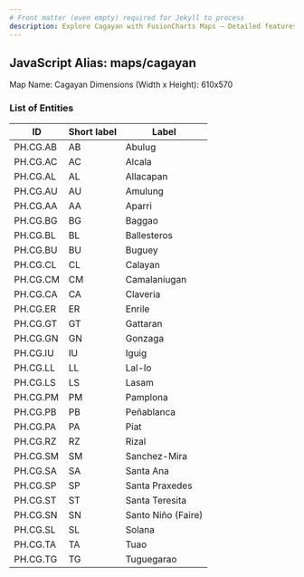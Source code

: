 ```yaml
---
# Front matter (even empty) required for Jekyll to process
description: Explore Cagayan with FusionCharts Maps – Detailed features for seamless integration. Try now & enhance your data visualization today! 
---
```


## JavaScript Alias: maps/cagayan

Map Name: Cagayan
Dimensions (Width x Height): 610x570





### List of Entities

ID | Short label | Label
---|---|---|
PH.CG.AB | AB | Abulug
PH.CG.AC | AC | Alcala
PH.CG.AL | AL | Allacapan
PH.CG.AU | AU | Amulung
PH.CG.AA | AA | Aparri
PH.CG.BG | BG | Baggao
PH.CG.BL | BL | Ballesteros
PH.CG.BU | BU | Buguey
PH.CG.CL | CL | Calayan
PH.CG.CM | CM | Camalaniugan
PH.CG.CA | CA | Claveria
PH.CG.ER | ER | Enrile
PH.CG.GT | GT | Gattaran
PH.CG.GN | GN | Gonzaga
PH.CG.IU | IU | Iguig
PH.CG.LL | LL | Lal-lo
PH.CG.LS | LS | Lasam
PH.CG.PM | PM | Pamplona
PH.CG.PB | PB | Peñablanca
PH.CG.PA | PA | Piat
PH.CG.RZ | RZ | Rizal
PH.CG.SM | SM | Sanchez-Mira
PH.CG.SA | SA | Santa Ana
PH.CG.SP | SP | Santa Praxedes
PH.CG.ST | ST | Santa Teresita
PH.CG.SN | SN | Santo Niño (Faire)
PH.CG.SL | SL | Solana
PH.CG.TA | TA | Tuao
PH.CG.TG | TG | Tuguegarao